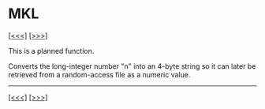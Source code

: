 # MKL

[\[\<\<\<\]](ug_25.141.md) [\[\>\>\>\]](ug_25.143.md)

This is a planned function.

Converts the long-integer number "n" into an 4-byte string so it can
later be retrieved from a random-access file as a numeric value.

-----

[\[\<\<\<\]](ug_25.141.md) [\[\>\>\>\]](ug_25.143.md)
